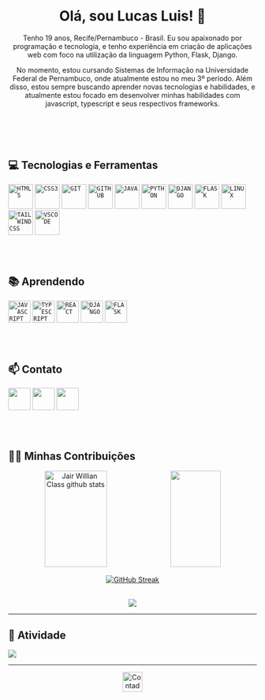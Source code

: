 <header>
    <h1>Olá, sou Lucas Luis! 👋</h1>
     
  
Tenho 19 anos, Recife/Pernambuco - Brasil. Eu sou apaixonado por programação e tecnologia, e tenho experiência em criação de aplicações web com foco na utilização da linguagem Python, Flask, Django.

No momento, estou cursando Sistemas de Informação na Universidade Federal de Pernambuco, onde atualmente estou no meu 3º período. Além disso, estou sempre buscando aprender novas tecnologias e habilidades, e atualmente estou focado em desenvolver minhas habilidades com javascript, typescript e seus respectivos frameworks.
</header>

<br>

## 💻 Tecnologias e Ferramentas

<div>
    <code><img width="50px" src="https://cdn.jsdelivr.net/gh/devicons/devicon/icons/html5/html5-original-wordmark.svg" title = "HTML5"/></code>
    <code><img width="50px" src="https://cdn.jsdelivr.net/gh/devicons/devicon/icons/css3/css3-original-wordmark.svg" title = "CSS3"/></code>
    <code><img width="50px" src="https://cdn.jsdelivr.net/gh/devicons/devicon/icons/git/git-original.svg" title = "GIT"/></code>
    <code><img width="50px" src="https://cdn.jsdelivr.net/gh/devicons/devicon/icons/github/github-original.svg" title = "GITHUB"/></code>
    <code><img width="50px" src="https://cdn.jsdelivr.net/gh/devicons/devicon/icons/java/java-original.svg" title = "JAVA"/></code>
    <code><img width="50px" src="https://cdn.jsdelivr.net/gh/devicons/devicon/icons/python/python-original.svg" title = "PYTHON"/></code>
    <code><img width="50px" src="https://cdn.jsdelivr.net/gh/devicons/devicon/icons/django/django-plain.svg" title = "DJANGO"/></code>
    <code><img width="50px" src="https://cdn.jsdelivr.net/gh/devicons/devicon/icons/flask/flask-original.svg" title = "FLASK"/></code>
    <code><img width="50px" src="https://cdn.jsdelivr.net/gh/devicons/devicon/icons/linux/linux-original.svg" title = "LINUX"/></code>
    <code><img width="50px" src="https://cdn.jsdelivr.net/gh/devicons/devicon/icons/tailwindcss/tailwindcss-plain.svg" title = "TAILWINDCSS"/></code>
     <code><img width="50px" src="https://cdn.jsdelivr.net/gh/devicons/devicon/icons/vscode/vscode-original.svg" title = "VSCODE"/></code>
    
</div>


<br><br>



## 📚 Aprendendo

<div>
    <code><img width="45px" src="https://cdn.jsdelivr.net/gh/devicons/devicon/icons/javascript/javascript-original.svg" title = "JAVASCRIPT"/></code>
    <code><img width="45px" src="https://cdn.jsdelivr.net/gh/devicons/devicon/icons/typescript/typescript-original.svg" title = "TYPESCRIPT"/></code>
    <code><img width="45px" src="https://cdn.jsdelivr.net/gh/devicons/devicon/icons/react/react-original.svg" title = "REACT"/></code>
    <code><img width="45px" src="https://cdn.jsdelivr.net/gh/devicons/devicon/icons/django/django-plain.svg" title = "DJANGO"/></code>
    <code><img width="45px" src="https://cdn.jsdelivr.net/gh/devicons/devicon/icons/flask/flask-original.svg" title = "FLASK"/></code>
    
</div>

<br><br>

## 📫 Contato

<div>
    <a href="https://www.linkedin.com/in/lucasluis-dev/" target="_blank"><img width="45px" src="https://cdn.jsdelivr.net/gh/devicons/devicon/icons/linkedin/linkedin-original.svg" /></a>
    <a href="https://www.instagram.com/lucas_lu1s.dev/" target="_blank"><img width="45px" src="https://cdn.discordapp.com/attachments/965066624556232737/1107145163396100146/instagram.png" /></a>
    <a href="mailto:lucasluisouza@gmail.com" target="_blank"><img width="45px" src="https://cdn.discordapp.com/attachments/965066624556232737/1107145569044009051/gmail.png" /></a>
</div>

<br><br>

## 👨‍💻 Minhas Contribuições 

<p align="center">
  <img width="50%" height="195px"  src="https://github-readme-stats.vercel.app/api?username=LucasLuis-Dev&show_icons=true&theme=dark&include_all_commits=true&count_private=true" alt="Jair Willian Class github stats"/> 
  <img width="45%" height="195px"src="https://github-readme-stats.vercel.app/api/top-langs/?username=LucasLuis-Dev&layout=compact&langs_count=7&theme=dark&card_width=400"/>

    
<br>
    
  <div align="center">
      
 <a href="https://git.io/streak-stats">
 <img src="https://github-readme-streak-stats.herokuapp.com?user=LucasLuis-Dev&theme=dark&locale=pt_BR&date_format=M%20j%5B%2C%20Y%5D&card_width=600" alt="GitHub Streak" />
 </a>
<br/><br/>
</div>
    
<p align="center">
  <img src="https://github-profile-trophy.vercel.app/?username=LucasLuis-Dev&theme=dracula&row=2&no-bg=true&column=3&margin-w=15&margin-h=15" />
</p>
<hr/>


## 🎯 Atividade 

<img align="center" src="https://github-readme-activity-graph.vercel.app/graph?username=LucasLuis-Dev&theme=tokyo-night&hide_border=true&show_icons=true&custom_title=Grafico%20de%20Contribuição" />

<hr/>


<div align="center">
  <img src="https://visitor-badge.feriirawann.repl.co/?username=LucasLuis-Dev&repo=JairClass&style=for-the-badge&label=Visitantes&logo=OpenTelemetry&color=527BBF&contentType=svg" alt="Contador de Visitas do Perfil no Github do JairClass" height="40px" />
</div><br><br>

<div>
     <!--![snake gif](https://github.com/LucasLuis-Dev/LucasLuis-Dev/blob/output/github-contribution-grid-snake.svg)-->
</div>
